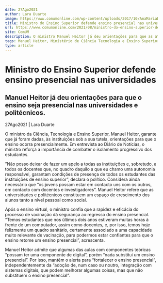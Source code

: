 ```yaml
---
date: 27Ago2021
author: Lara Duarte
image: https://www.comumonline.com/wp-content/uploads/2017/10/AnaMariaDinis_InauguracaoIBS02-1500x1000.jpg
title: Ministro do Ensino Superior defende ensino presencial nas universidades
url: https://www.comumonline.com/2021/08/ministro-do-ensino-superior-defende-ensino-presencial-nas-universidades/
site: ComUM
description: O ministro Manuel Heitor já deu orientações para que as atividades letivas ocorram presencialmente nas universidades e politécnicos.
tags: Manuel Heitor, Ministério de Ciência Tecnologia e Ensino Superior, regresso ao ensino presencial, combater o isolamento dos estudantes
type: article
---
```



# Ministro do Ensino Superior defende ensino presencial nas universidades

## Manuel Heitor já deu orientações para que o ensino seja presencial nas universidades e politécnicos.

27Ago2021 | Lara Duarte

O ministro da Ciência, Tecnologia e Ensino Superior, Manuel Heitor, garante que já foram dadas, às instituições sob a sua tutela, orientações para que o ensino ocorra presencialmente. Em entrevista ao Diário de Notícias, o ministro reforça a importância de combater o isolamento progressivo dos estudantes.

”Não posso deixar de fazer um apelo a todas as instituições e, sobretudo, a todos os docentes que, no quadro daquilo a que eu chamo uma autonomia responsável, garantam condições de presença de todos os estudantes das instituições de ensino superior”, declara o político. Considera ainda necessário que “os jovens possam estar em contacto uns com os outros, em contacto com docentes e investigadores”. Manuel Heitor refere que as universidades e politécnicos constituem um espaço de crescimento dos alunos tanto a nível pessoal como social.

Após o ensino virtual, o ministro confia que a rapidez e eficácia do processo de vacinação dá segurança ao regresso do ensino presencial. “Temos estudantes que nos últimos dois anos estiveram muitas horas à frente de um computador, assim como docentes, e, por isso, temos hoje felizmente um quadro sanitário, certamente associado a uma capacidade muito relevante de vacinação, para podermos estar confiantes para que o ensino retome um ensino presencial”, acrescenta.

Manuel Heitor admite que algumas das aulas com componentes teóricas “possam ter uma componente de digital”, porém “nada substitui um ensino presencial”. Por isso, mantém o alerta para “fortalecer o ensino presencial”, independentemente da “adoção de, num caso ou noutro, integração com sistemas digitais, que podem melhorar algumas coisas, mas que não substituem o ensino presencial”.


